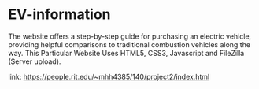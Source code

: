 # EV-information
The website offers a step-by-step guide for purchasing an electric vehicle, providing helpful comparisons to traditional combustion vehicles along the way.
This Particular Website Uses HTML5, CSS3, Javascript and FileZilla (Server upload).

link: https://people.rit.edu/~mhh4385/140/project2/index.html

